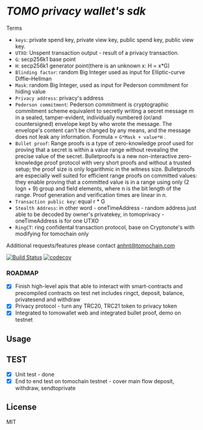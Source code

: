 ***TOMO privacy wallet's sdk***
=======
Terms
- `keys`: private spend key, private view key, public spend key, public view key.
- `UTXO`: Unspent transaction output - result of a privacy transaction.
- `G`: secp256k1 base point
- `H`: secp256k1 generator point(there is an unknown x: H = x*G)
- `Blinding factor`: random Big Integer used as input for Elliptic-curve Diffie–Hellman
- `Mask`: random Big Integer, used as input for Pederson commitment for hiding value
- `Privacy address`: privacy's address
- `Pederson commitment`: Pederson commitment is cryptographic commitment scheme equivalent to secretly writing a secret message m in a sealed, tamper-evident, individually numbered (or/and countersigned) envelope kept by who wrote the message. The envelope's content can't be changed by any means, and the message does not leak any information. Formula = `G*Mask + value*H` .
- `Bullet proof`: Range proofs is a type of zero-knowledge proof used for proving that a secret is within a value range without revealing the precise value of the secret. Bulletproofs is a new non-interactive zero-knowledge proof protocol with very short proofs and without a trusted setup; the proof size is only logarithmic in the witness size. Bulletproofs are especially well suited for efficient range proofs on committed values: they enable proving that a committed value is in a range using only (2 logn + 9) group and field elements, where n is the bit length of the range. Proof generation and verification times are linear in n.
- `Transaction public key`: equal r * G
- `Stealth Address`: in other word - oneTimeAddress - random address just able to be decoded by owner's privatekey, in tomoprivacy - oneTimeAddress is for one UTXO
- `RingCT`: ring confidental transaction protocol, base on Cryptonote's with modifying for tomochain only

Additional requests/features please contact anhnt@tomochain.com

[![Build Status](https://travis-ci.org/tomochain/privacyjs.svg?branch=master)](https://travis-ci.org/tomochain/privacyjs)
[![codecov](https://codecov.io/gh/tomochain/privacyjs/branch/master/graph/badge.svg)](https://codecov.io/gh/tomochain/privacyjs)
### ROADMAP
- [x] Finish high-level apis that able to interact with smart-contracts and precompiled contracts on test net includes ringct, deposit, balance, privatesend and withdraw
- [x] Privacy protocol - turn any TRC20, TRC21 token to privacy token
- [x] Integrated to tomowallet web and integrated bullet proof, demo on testnet

Usage
-----

TEST
---
- [x] Unit test - done
- [x] End to end test on tomochain testnet - cover main flow deposit, withdraw, sendtoprivate

License
-------

MIT
